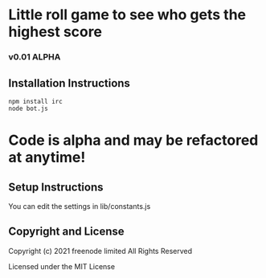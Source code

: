 # Little roll game to see who gets the highest score
### v0.01 ALPHA

## Installation Instructions
```
npm install irc
node bot.js
```

# Code is alpha and may be refactored at anytime!

## Setup Instructions
You can edit the settings in lib/constants.js

## Copyright and License
Copyright (c) 2021 freenode limited
All Rights Reserved

Licensed under the MIT License

